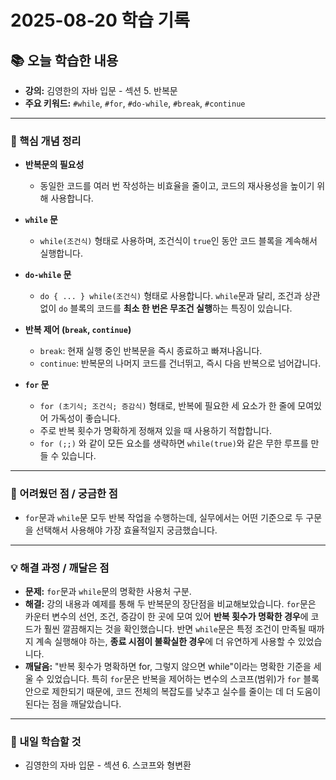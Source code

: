 # 2025-08-20 학습 기록

## 📚 오늘 학습한 내용

- **강의:** 김영한의 자바 입문 - 섹션 5. 반복문
- **주요 키워드:** `#while`, `#for`, `#do-while`, `#break`, `#continue`

---

### 🧠 핵심 개념 정리

- **반복문의 필요성**
  - 동일한 코드를 여러 번 작성하는 비효율을 줄이고, 코드의 재사용성을 높이기 위해 사용합니다.

- **`while` 문**
  - `while(조건식)` 형태로 사용하며, 조건식이 `true`인 동안 코드 블록을 계속해서 실행합니다.

- **`do-while` 문**
  - `do { ... } while(조건식)` 형태로 사용합니다. `while`문과 달리, 조건과 상관없이 `do` 블록의 코드를 **최소 한 번은 무조건 실행**하는 특징이 있습니다.

- **반복 제어 (`break`, `continue`)**
  - `break`: 현재 실행 중인 반복문을 즉시 종료하고 빠져나옵니다.
  - `continue`: 반복문의 나머지 코드를 건너뛰고, 즉시 다음 반복으로 넘어갑니다.

- **`for` 문**
  - `for (초기식; 조건식; 증감식)` 형태로, 반복에 필요한 세 요소가 한 줄에 모여있어 가독성이 좋습니다.
  - 주로 반복 횟수가 명확하게 정해져 있을 때 사용하기 적합합니다.
  - `for (;;)` 와 같이 모든 요소를 생략하면 `while(true)`와 같은 무한 루프를 만들 수 있습니다.

---

### 🤔 어려웠던 점 / 궁금한 점

- `for`문과 `while`문 모두 반복 작업을 수행하는데, 실무에서는 어떤 기준으로 두 구문을 선택해서 사용해야 가장 효율적일지 궁금했습니다.

---

### 💡 해결 과정 / 깨달은 점

- **문제:** `for`문과 `while`문의 명확한 사용처 구분.
- **해결:** 강의 내용과 예제를 통해 두 반복문의 장단점을 비교해보았습니다. `for`문은 카운터 변수의 선언, 조건, 증감이 한 곳에 모여 있어 **반복 횟수가 명확한 경우**에 코드가 훨씬 깔끔해지는 것을 확인했습니다. 반면 `while`문은 특정 조건이 만족될 때까지 계속 실행해야 하는, **종료 시점이 불확실한 경우**에 더 유연하게 사용할 수 있었습니다.
- **깨달음:** "반복 횟수가 명확하면 for, 그렇지 않으면 while"이라는 명확한 기준을 세울 수 있었습니다. 특히 `for`문은 반복을 제어하는 변수의 스코프(범위)가 `for` 블록 안으로 제한되기 때문에, 코드 전체의 복잡도를 낮추고 실수를 줄이는 데 더 도움이 된다는 점을 깨달았습니다.

---

### 🚀 내일 학습할 것

- 김영한의 자바 입문 - 섹션 6. 스코프와 형변환